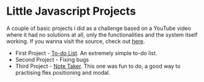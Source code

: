 # Little Javascript Projects
 A couple of basic projects i did as a challenge based on a YouTube video where it had no solutions at all, only the functionalities and the system itself working.
 If you wanna visit the source, check out [here](https://www.youtube.com/watch?v=roumzWd4XJU&t=396s).  
 * First Project - [To-do List](https://codepen.io/bryanbruzinga/pen/QWKawPb). An extremely simple to-do list. 
 * Second Project - Fixing bugs
 * Third Project - [Note Taker](https://codepen.io/bryanbruzinga/pen/YzGYXYb). This one was fun to do, a good way to practising flex positioning and modal.
 
